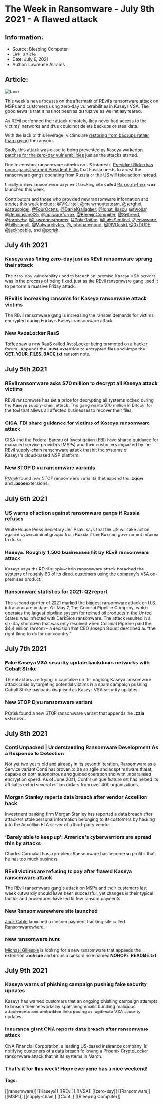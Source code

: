 # The Week in Ransomware - July 9th 2021 - A flawed attack
### 

## Information:
+ Source: Bleeping Computer
+ Link: [article](https://www.bleepingcomputer.com/news/security/the-week-in-ransomware-july-9th-2021-a-flawed-attack/)
+ Date: July 9, 2021
+ Author: Lawrence Abrams


## Article:
![Lock](https://www.bleepstatic.com/content/hl-images/2020/09/24/padlock.jpg)


This week's news focuses on the aftermath of REvil's ransomware attack on MSPs and customers using zero-day vulnerabilities in Kaseya VSA. The good news is that it has not been as disruptive as we initially feared.


As REvil performed their attack remotely, they never had access to the victims' networks and thus could not delete backups or steal data.



With the lack of this leverage, victims are [restoring from backups rather than paying](https://www.bleepingcomputer.com/news/security/revil-victims-are-refusing-to-pay-after-flawed-kaseya-ransomware-attack/) the ransom.


Sadly, this attack was close to being prevented as Kaseya worked[on patches for the zero-day vulnerabilities](https://www.bleepingcomputer.com/news/security/kaseya-was-fixing-zero-day-just-as-revil-ransomware-sprung-their-attack/) just as the attacks started.


Due to constant ransomware attacks on US interests, [President Biden has once against warned President Putin](https://www.bleepingcomputer.com/news/security/us-warns-of-action-against-ransomware-gangs-if-russia-refuses/) that Russia needs to arrest the ransomware gangs operating from Russia or the US will take action instead.


Finally, a new ransomware payment tracking site called [Ransomwhere](http://ransomwhe.re/) was launched this week.


Contributors and those who provided new ransomware information and stories this week include: [@VK\_Intel](https://twitter.com/VK_Intel), [@malwrhunterteam](https://twitter.com/malwrhunterteam), [@serghei](https://twitter.com/serghei), [@struppigel](https://twitter.com/struppigel), [@FourOctets](https://twitter.com/FourOctets), [@DanielGallagher](https://twitter.com/DanielGallagher), [@Ionut\_Ilascu](https://twitter.com/Ionut_Ilascu), [@fwosar](https://twitter.com/fwosar), [@demonslay335](https://twitter.com/demonslay335), [@malwareforme](https://twitter.com/malwareforme), [@BleepinComputer](https://twitter.com/BleepinComputer), [@Seifreed](https://twitter.com/Seifreed), [@jorntvdw](https://twitter.com/jorntvdw), [@LawrenceAbrams](https://twitter.com/LawrenceAbrams), [@PolarToffee](https://twitter.com/PolarToffee), [@LabsSentinel](https://twitter.com/LabsSentinel), [@coveware](https://twitter.com/coveware), [@billseagull](https://twitter.com/billseagull), [@Malwarebytes](https://twitter.com/Malwarebytes), [@\_johnhammond](https://twitter.com/_johnhammond), [@DIVDcsirt](https://twitter.com/DIVDcsirt), [@0xDUDE](https://twitter.com/0xDUDE), [@jackhcable](https://twitter.com/jackhcable), and [@pcrisk](https://twitter.com/pcrisk).


July 4th 2021
-------------


### Kaseya was fixing zero-day just as REvil ransomware sprung their attack


The zero-day vulnerability used to breach on-premise Kaseya VSA servers was in the process of being fixed, just as the REvil ransomware gang used it to perform a massive Friday attack.


### REvil is increasing ransoms for Kaseya ransomware attack victims


The REvil ransomware gang is increasing the ransom demands for victims encrypted during Friday's Kaseya ransomware attack.


### New AvosLocker RaaS


[Toffee](https://twitter.com/PolarToffee) saw a new RaaS called AvosLocker being promoted on a hacker forum.  Appends the **.avos** extension to encrypted files and drops the **GET\_YOUR\_FILES\_BACK.txt** ransom note.


July 5th 2021
-------------


### REvil ransomware asks $70 million to decrypt all Kaseya attack victims


REvil ransomware has set a price for decrypting all systems locked during the Kaseya supply-chain attack. The gang wants $70 million in Bitcoin for the tool that allows all affected businesses to recover their files.


### CISA, FBI share guidance for victims of Kaseya ransomware attack


CISA and the Federal Bureau of Investigation (FBI) have shared guidance for managed service providers (MSPs) and their customers impacted by the REvil supply-chain ransomware attack that hit the systems of Kaseya's cloud-based MSP platform.


### New STOP Djvu ransomware variants


[PCrisk](https://twitter.com/pcrisk) found new STOP ransomware variants that append the **.zqqw** and **.pooe**extensions.


July 6th 2021
-------------


### US warns of action against ransomware gangs if Russia refuses


White House Press Secretary Jen Psaki says that the US will take action against cybercriminal groups from Russia if the Russian government refuses to do so.


### Kaseya: Roughly 1,500 businesses hit by REvil ransomware attack


Kaseya says the REvil supply-chain ransomware attack breached the systems of roughly 60 of its direct customers using the company's VSA on-premises product.


### Ransomware statistics for 2021: Q2 report


The second quarter of 2021 marked the biggest ransomware attack on U.S. infrastructure to date. On May 7, The Colonial Pipeline Company, which operates the largest pipeline system for refined oil products in the United States, was infected with DarkSide ransomware. The attack resulted in a six-day shutdown that was only resolved when Colonial Pipeline paid the $4.4 million ransom – a decision that CEO Joseph Blount described as “the right thing to do for our country.”


July 7th 2021
-------------


### Fake Kaseya VSA security update backdoors networks with Cobalt Strike


Threat actors are trying to capitalize on the ongoing Kaseya ransomware attack crisis by targeting potential victims in a spam campaign pushing Cobalt Strike payloads disguised as Kaseya VSA security updates.


### New STOP Djvu ransomware variant


PCrisk found a new STOP ransomware variant that appends the **.zzla** extension.


July 8th 2021
-------------


### Conti Unpacked | Understanding Ransomware Development As a Response to Detection


Not yet two years old and already in its seventh iteration, Ransomware as a Service variant Conti has proven to be an agile and adept malware threat, capable of both autonomous and guided operation and with unparalleled encryption speed. As of June 2021, Conti’s unique feature set has helped its affiliates extort several million dollars from over 400 organizations.


### Morgan Stanley reports data breach after vendor Accellion hack


Investment banking firm Morgan Stanley has reported a data breach after attackers stole personal information belonging to its customers by hacking into the Accellion FTA server of a third-party vendor.


### ‘Barely able to keep up’: America's cyberwarriors are spread thin by attacks


Charles Carmakal has a problem: Ransomware has become so prolific that he has too much business.


### REvil victims are refusing to pay after flawed Kaseya ransomware attack


The REvil ransomware gang's attack on MSPs and their customers last week outwardly should have been successful, yet changes in their typical tactics and procedures have led to few ransom payments.


### New Ransomwarewhere site launched


[Jack Cable](https://twitter.com/jackhcable) launched a ransom payment tracking site called Ransomwarewhere.


### New ransomware hunt


[Michael Gillespie](https://twitter.com/demonslay335) is looking for a new ransomware that appends the extension **.nohope** and drops a ransom note named **NOHOPE\_README.txt**.


July 9th 2021
-------------


### Kaseya warns of phishing campaign pushing fake security updates


Kaseya has warned customers that an ongoing phishing campaign attempts to breach their networks by spamming emails bundling malicious attachments and embedded links posing as legitimate VSA security updates.


### Insurance giant CNA reports data breach after ransomware attack


CNA Financial Corporation, a leading US-based insurance company, is notifying customers of a data breach following a Phoenix CryptoLocker ransomware attack that hit its systems in March.


### That's it for this week! Hope everyone has a nice weekend!




#### Tags:
[[ransomware]] [[Kaseya]] [[REvil]] [[VSA]] [[zero-day]] [[Ransomware]] [[MSPs]] [[supply-chain]] [[Conti]] [[Bleeping Computer]]
